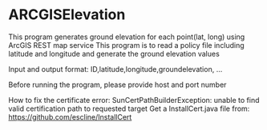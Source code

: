 # ARCGISElevation
This program generates ground elevation for each point(lat, long) using ArcGIS REST map service 
This program is to read a policy file including latitude and longitude and generate the ground elevation values

Input and output format: ID,latitude,longitude,groundelevation, ...

Before running the program, please provide host and port number

How to fix the certificate error: SunCertPathBuilderException: unable to find valid certification path to requested target
Get a InstallCert.java file from: https://github.com/escline/InstallCert
